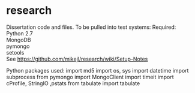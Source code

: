 research
========

Dissertation code and files.
To be pulled into test systems:
Required:  
Python 2.7  
MongoDB  
pymongo  
setools  
See https://github.com/mikejl/research/wiki/Setup-Notes  

Python packages used:
import md5
import os, sys
import datetime
import subprocess
from pymongo import MongoClient
import timeit
import cProfile, StringIO ,pstats
from tabulate import tabulate
